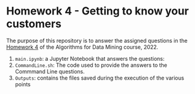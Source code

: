 # Homework 4 - Getting to know your customers

The purpose of this repository is to answer the assigned questions in the [Homework 4](https://github.com/lucamaiano/ADM/tree/master/2022/Homework_4) of the Algorithms for Data Mining course, 2022.

1. `main.ipynb`: a Jupyter Notebook that answers the questions: 
2. `CommandLine.sh`: The code used to provide the answers to the Commmand Line questions.
3. `Outputs`: contains the files saved during the execution of the various points
